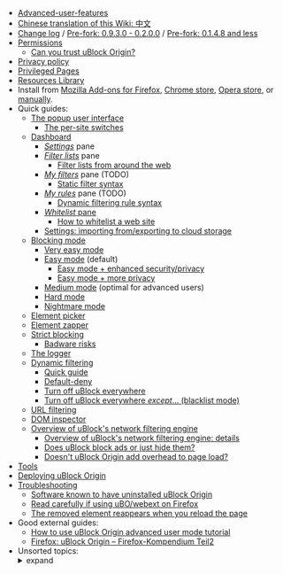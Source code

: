 - [Advanced-user-features](./Advanced-user-features)
- [Chinese translation of this Wiki: 中文](https://github.com/fang5566/uBlock/wiki/Home)
- [Change log](https://github.com/gorhill/uBlock/releases) / [Pre-fork: 0.9.3.0 - 0.2.0.0](https://github.com/chrisaljoudi/uBlock/releases) / [Pre-fork: 0.1.4.8 and less](./Change-log)
- [Permissions](./Permissions)
    - [Can you trust uBlock Origin?](./Can-you-trust-uBlock-Origin%3F)
- [Privacy policy](./Privacy-policy)
- [Privileged Pages](./Privileged-Pages)
- [Resources Library](./Resources-Library)
- Install from [Mozilla Add-ons for Firefox](https://addons.mozilla.org/firefox/addon/ublock-origin/), [Chrome store](https://chrome.google.com/webstore/detail/ublock-origin/cjpalhdlnbpafiamejdnhcphjbkeiagm), [Opera store](https://addons.opera.com/en-gb/extensions/details/ublock/), or [manually](https://github.com/gorhill/uBlock/tree/master/dist#install).
- Quick guides:
    - [The popup user interface](./Quick-guide:-popup-user-interface)
        - [The per-site switches](./Per-site-switches)
    - [Dashboard](./Dashboard)
        - [_Settings_](./Dashboard:-Settings) pane
        - [_Filter lists_](./Dashboard:-Filter-lists) pane
            - [Filter lists from around the web](./Filter-lists-from-around-the-web)
        - [_My filters_](./Dashboard:-My-filters) pane (TODO)
            - [Static filter syntax](./Static-filter-syntax)
        - [_My rules_](./Dashboard:-My-rules) pane (TODO)
            - [Dynamic filtering rule syntax](./Dynamic-filtering:-rule-syntax)
        - [_Whitelist_ pane](./Dashboard:-Whitelist)
            - [How to whitelist a web site](./How-to-whitelist-a-web-site)
        - [Settings: importing from/exporting to cloud storage](./Cloud-storage)
    - [Blocking mode](./Blocking-mode)
        - [Very easy mode](./Blocking-mode:-very-easy-mode)
        - [Easy mode](./Blocking-mode:-easy-mode) (default)
            - [Easy mode + enhanced security/privacy](./Dynamic-filtering:-Benefits-of-blocking-3rd-party-iframe-tags)
            - [Easy mode + more privacy](./Dynamic-filtering:-to-easily-reduce-privacy-exposure)
        - [Medium mode](./Blocking-mode:-medium-mode) (optimal for advanced users)
        - [Hard mode](./Blocking-mode:-hard-mode)
        - [Nightmare mode](./Blocking-mode:-nightmare-mode)
    - [Element picker](./Element-picker)
    - [Element zapper](./Element-zapper)
    - [Strict blocking](./Strict-blocking)
        - [Badware risks](./Badware-risks)
    - [The logger](./The-logger)
    - [Dynamic filtering](./Dynamic-filtering)
        - [Quick guide](./Dynamic-filtering:-quick-guide)
        - [Default-deny](./Dynamic-filtering:-default-deny)
        - [Turn off uBlock everywhere](./Dynamic-filtering:-turn-off-uBlock-everywhere)
        - [Turn off uBlock everywhere _except_... (blacklist mode)](./Dynamic-filtering:-turn-off-uBlock-everywhere-except)
    - [URL filtering](./Dynamic-URL-filtering)
    - [DOM inspector](./DOM-inspector)
    - [Overview of uBlock's network filtering engine](./Overview-of-uBlock's-network-filtering-engine)
        - [Overview of uBlock's network filtering engine: details](./Overview-of-uBlock's-network-filtering-engine:-details)
        - [Does uBlock block ads or just hide them?](./Does-uBlock-block-ads-or-just-hide-them%3F)
        - [Doesn't uBlock Origin add overhead to page load?](./Doesn't-uBlock-Origin-add-overhead-to-page-load%3F)
- [Tools](./Tools)
- [Deploying uBlock Origin](./Deploying-uBlock-Origin)
- [Troubleshooting](./Troubleshooting)
    - [Software known to have uninstalled uBlock Origin](./Software-known-to-have-uninstalled-uBlock-Origin)
    - [Read carefully if using uBO/webext on Firefox](./Firefox-WebExtensions)
    - [The removed element reappears when you reload the page](./Element-picker#the-removed-element-reappears-when-you-reload-the-page)
- Good external guides:
    - [How to use uBlock Origin advanced user mode tutorial](https://www.youtube.com/watch?v=2lisQQmWQkY)
    - [Firefox: uBlock Origin – Firefox-Kompendium Teil2](https://www.kuketz-blog.de/firefox-ublock-origin-firefox-kompendium-teil2/)
- Unsorted topics: <details><summary>expand</summary>
    - [Privacy stuff](./Privacy-stuff)
    - [Tricks and tips waterfall](./Tips-and-tricks-waterfall)
    - [How to ...](./How-to-...)
    - [Memory footprint: what happens inside uBlock after installation](./Memory-footprint:-what-happens-inside-uBlock-after-installation)
    - [uBlock vs. ABP: efficiency compared](./uBlock-vs.-ABP:-efficiency-compared)
    - [Own memory usage: benchmarks over time](./Own-memory-usage:-benchmarks-over-time)
    - [Contributed memory usage: benchmarks over time](./Contributed-memory-usage:-benchmarks-over-time)
    - [Counterpoint: Who care about efficiency, I have 8 GB and/or a quad-core CPU](./Who-cares-about-efficiency,-I-have-8-GB-and%7Cor-a-quad-core-CPU)
    - [Myth: uBlock consumes over 80MB](./Myth:-uBlock-consumes-over-80MB)
    - [Myth: uBlock is just slightly less resource intensive than Adblock Plus](./Myth:-uBlock-is-just-slightly-less-resource-intensive-than-Adblock-Plus)
    - [Counterpoints: unsorted](./Counterarguments)
    - [uBlock and others: Blocking ads, trackers, malwares](./uBlock-and-others:-Blocking-ads,-trackers,-malwares)
    - [About "This other extension reports more stuff blocked!"](./About-%22This-other-extension-reports-more-stuff-blocked!%22)
    - [Various videos showing side by side comparison of the load speed of complex sites](./Various-videos-showing-side-by-side-comparison-of-the-load-speed-of-complex-sites)
    - [Why don't you accept donations?](./Why-don't-you-accept-donations%3F)
    - [Reference description of uBO in various extensions stores](./Reference-description-of-uBO-in-various-extensions-stores)
</details>